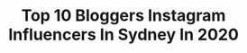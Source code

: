 ---
title: Top 10 Bloggers Instagram Influencers In Sydney In 2020
description: Identify the most popular Instagram accounts on inBeat.
platform: Instagram
profiles:
  - username: "itd_be_rude_not_to"
    fullname: >-
      Robbie
    location: "Australia"
    followers: 50284
    engagement: 92
    commentsToLikes: 0.091923
    avatar: "https://scontent-ams4-1.cdninstagram.com/v/t51.2885-19/s320x320/21296629_518263518519122_4038867741988356096_n.jpg?_nc_ht=scontent-ams4-1.cdninstagram.com&_nc_ohc=LiNwP40rMp0AX_f7_Kx&oh=0efa719eee62a3b8a6cb11a99db2380e&oe=5EBAA982"
    verified: false
    hashtags: "#australiaeats, #lapland, #helsinki, #ilovesydney"
  - username: "chop_n_eat"
    fullname: >-
      Chop_n_eat
    location: "Australia"
    followers: 7449
    engagement: 451
    commentsToLikes: 0.051897
    avatar: "https://scontent-bos3-1.cdninstagram.com/v/t51.2885-19/s320x320/59211607_417354482159359_5371477552839786496_n.jpg?_nc_ht=scontent-bos3-1.cdninstagram.com&_nc_ohc=AImqKHGInpMAX-jDMbw&oh=d099f8bded64e3b0b445364677ef2ce5&oe=5EBC0DB8"
    verified: false
    hashtags: "#sydneyinfluencer, #food, #foodpic, #dessert"
  - username: "daialarie"
    fullname: >-
      Daia Larie
    location: "Australia"
    followers: 24595
    engagement: 468
    commentsToLikes: 0.056426
    avatar: "https://scontent-lhr8-1.cdninstagram.com/v/t51.2885-19/s320x320/57303645_2116673068624331_6162604206571126784_n.jpg?_nc_ht=scontent-lhr8-1.cdninstagram.com&_nc_ohc=WeEbVaK0_NwAX9nitYo&oh=0e3be7b5d765bf33baba2a2fcab8b5d8&oe=5EB89B19"
    verified: false
    hashtags: "#wanderlust, #fruitstand, #siargao, #wonderful"
  - username: "rachelteetyler"
    fullname: >-
      Rachel Tee Tyler 🇵🇭
    location: "Australia"
    followers: 412335
    engagement: 316
    commentsToLikes: 0.012122
    avatar: "https://scontent-ams4-1.cdninstagram.com/v/t51.2885-19/s320x320/92103074_216935626228812_587426993516052480_n.jpg?_nc_ht=scontent-ams4-1.cdninstagram.com&_nc_ohc=Lewgkb45-VUAX-TVO7V&oh=e1dfd2b4c098e8b93fd4f118140a47d9&oe=5EBC3BA0"
    verified: true
    hashtags: "#princesspollypartner, #napoleonperdispartner, #revlonpartner, #getthatglow"
  - username: "vi1islav"
    fullname: >-
      VILISLAV’s Travel Diaries 🌍📝✈️
    location: "Australia"
    followers: 26371
    engagement: 473
    commentsToLikes: 0.024138
    avatar: "https://scontent-ams4-1.cdninstagram.com/v/t51.2885-19/s320x320/84358898_644059039692355_6257120519607287808_n.jpg?_nc_ht=scontent-ams4-1.cdninstagram.com&_nc_ohc=hvt6_Go3wTgAX9fgRxV&oh=a13140c463a7846dc3cae6871958f17b&oe=5EBB3B66"
    verified: false
    hashtags: "#travelblogger, #fashion, #blogger, #taiwan"
  - username: "wanderingdonut"
    fullname: >-
      DANA 🍩 travel & food
    location: "Australia"
    followers: 32231
    engagement: 175
    commentsToLikes: 0.124917
    avatar: "https://scontent-ams4-1.cdninstagram.com/v/t51.2885-19/s320x320/66435849_2391623660874938_7607135277403865088_n.jpg?_nc_ht=scontent-ams4-1.cdninstagram.com&_nc_ohc=WcitPJieY_cAX-ZVG6N&oh=82138b1c8b64df547a3c4ba96d241814&oe=5EBAF6E0"
    verified: false
    hashtags: "#roadtripsbytomtom, #myozroadtrip, #lifebeforework, #flytomorefun"
  - username: "sydneyguyrojoe"
    fullname: >-
      Roger
    location: "Australia"
    followers: 13181
    engagement: 616
    commentsToLikes: 0.196249
    avatar: "https://scontent-lhr8-1.cdninstagram.com/v/t51.2885-19/s320x320/20226062_1455945057796899_4087423120363749376_a.jpg?_nc_ht=scontent-lhr8-1.cdninstagram.com&_nc_ohc=kDD8WYqM5SUAX9a36ly&oh=adc4ec4022f5eb5c99333596f3520f22&oe=5EBC14D0"
    verified: false
    hashtags: "#liverpoolnsw, #dumplings, #breakfast, #eggplant"
  - username: "zainab_makeupart"
    fullname: >-
      Zainab Makeup Art
    location: "Australia"
    followers: 11313
    engagement: 604
    commentsToLikes: 0.054271
    avatar: "https://scontent-ams4-1.cdninstagram.com/v/t51.2885-19/s320x320/82962001_113950910032357_804969805772750848_n.jpg?_nc_ht=scontent-ams4-1.cdninstagram.com&_nc_ohc=49lzOM2GaxQAX8KKsej&oh=ef358dbbe23d54c2887bb1af6f109689&oe=5EBB881B"
    verified: false
    hashtags: "#hijabinspiration, #fentybeautybyrihanna, #snapshadows, #pearl"
  - username: "itsworthashot"
    fullname: >-
      Matt Donovan
    location: "Australia"
    followers: 72839
    engagement: 240
    commentsToLikes: 0.028963
    avatar: "https://scontent-lhr8-1.cdninstagram.com/v/t51.2885-19/s320x320/12139652_916345605079547_1629908845_a.jpg?_nc_ht=scontent-lhr8-1.cdninstagram.com&_nc_ohc=5Uw8M3gitrwAX_c6RDR&oh=60a280ec9d2a4fd42b521a9c3096034a&oe=5EBAAD30"
    verified: false
    hashtags: "#madeinaffinity, #twodaysbeforechristmas, #rx100m6, #spon"
  - username: "fabulousandforty7"
    fullname: >-
      Carolyn
    location: "Australia"
    followers: 16849
    engagement: 263
    commentsToLikes: 0.124641
    avatar: "https://scontent-gmp1-1.cdninstagram.com/v/t51.2885-19/s320x320/15258678_221783911580736_3570847797148123136_a.jpg?_nc_ht=scontent-gmp1-1.cdninstagram.com&_nc_ohc=eut6PMyQ_wsAX8mdwzM&oh=90a5e9122b012e129533295075a7e3bc&oe=5E989BE8"
    verified: false
    hashtags: "#womenover50, #coronavirus, #tuesdayvibes, #fatandfabulous"
---